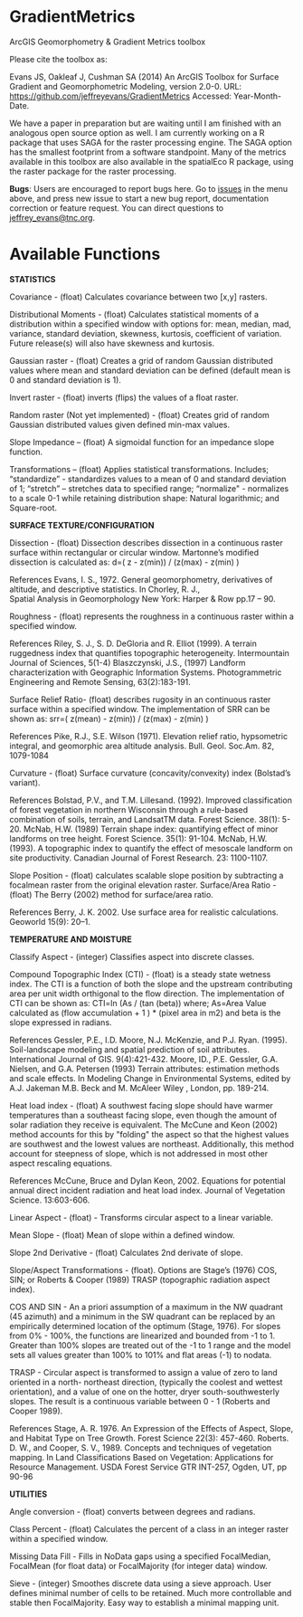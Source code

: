 # GradientMetrics
ArcGIS Geomorphometry &amp; Gradient Metrics toolbox

Please cite the toolbox as:

Evans JS, Oakleaf J, Cushman SA (2014) An ArcGIS Toolbox for Surface Gradient and Geomorphometric Modeling, version 2.0-0. URL: https://github.com/jeffreyevans/GradientMetrics Accessed: Year-Month-Date.

We have a paper in preparation but are waiting until I am finished with an analogous open source option as well. I am currently working on a R package that uses SAGA for the raster processing engine. The SAGA option has the smallest footprint from a software standpoint. Many of the metrics available in this toolbox are also available in the spatialEco R package, using the raster package for the raster processing.      

**Bugs**: Users are encouraged to report bugs here. Go to [issues](https://github.com/jeffreyevans/GradientMetrics/issues) in the menu above, and press new issue to start a new bug report, documentation correction or feature request. You can direct questions to <jeffrey_evans@tnc.org>.

# Available Functions

**STATISTICS**

Covariance - (float) Calculates covariance between two [x,y] rasters.

Distributional Moments - (float) Calculates statistical moments of a distribution within a specified window with options for: mean, median, mad, variance, standard deviation, skewness, kurtosis, coefficient of variation. Future release(s) will also have skewness and kurtosis.
 
Gaussian raster - (float) Creates a grid of random Gaussian distributed values where mean and standard deviation can be defined (default mean is 0 and standard deviation is 1).
 
Invert raster - (float) inverts (flips) the values of a float raster.

Random raster (Not yet implemented) - (float) Creates grid of random Gaussian distributed values given defined min-max values.
 
Slope Impedance – (float) A sigmoidal function for an impedance slope function.
 
Transformations – (float) Applies statistical transformations. Includes; “standardize” - standardizes values to a mean of 0 and standard deviation of 1; “stretch” – stretches data to specified range; “normalize" - normalizes to a scale 0-1 while retaining
distribution shape: Natural logarithmic; and Square-root.​

**SURFACE TEXTURE/CONFIGURATION**
 
Dissection - (float) Dissection describes dissection in a continuous raster surface within rectangular or circular window. Martonne’s modified dissection is calculated as:
d=( z - z(min)) / (z(max) - z(min) )
 
References
    Evans, I. S., 1972. General geomorphometry, derivatives of altitude, and descriptive statistics. In Chorley, R. J.,   
      Spatial Analysis in Geomorphology New York: Harper & Row pp.17 – 90.
 
Roughness - (float) represents the roughness in a continuous raster within a specified window.
 
References
    Riley, S. J., S. D. DeGloria and R. Elliot (1999). A terrain ruggedness index that quantifies topographic heterogeneity.
        Intermountain Journal of Sciences, 5(1-4)
    Blaszczynski, J.S., (1997) Landform characterization with Geographic Information Systems. Photogrammetric Engineering and
        Remote Sensing, 63(2):183-191.
 
Surface Relief Ratio- (float) describes rugosity in an continuous raster surface within a specified window. The implementation of SRR can be shown as: srr=( z(mean) - z(min)) / (z(max) - z(min) )
 
References
    Pike, R.J., S.E. Wilson (1971). Elevation relief ratio, hypsometric integral, and geomorphic area altitude analysis. Bull. Geol.    Soc.Am. 82, 1079-1084
 
Curvature - (float) Surface curvature (concavity/convexity) index (Bolstad’s variant).
 
References
    Bolstad, P.V., and T.M. Lillesand. (1992). Improved classification of forest vegetation in northern Wisconsin through
        a rule-based combination of soils, terrain, and LandsatTM data. Forest Science. 38(1): 5-20.
    McNab, H.W. (1989) Terrain shape index: quantifying effect of minor landforms on tree height. Forest Science. 35(1): 91-104.
    McNab, H.W. (1993). A topographic index to quantify the effect of mesoscale landform on site productivity. Canadian Journal of
        Forest Research. 23: 1100-1107.
 
Slope Position - (float) calculates scalable slope position by subtracting a focalmean raster from the original elevation raster.
Surface/Area Ratio - (float) The Berry (2002) method for surface/area ratio.
 
References
    Berry, J. K. 2002. Use surface area for realistic calculations. Geoworld 15(9): 20–1.

**TEMPERATURE AND MOISTURE**

Classify Aspect - (integer) Classifies aspect into discrete classes.
 
Compound Topographic Index (CTI) - (float) is a steady state wetness index. The CTI is a function of both the slope and the upstream contributing area per unit width orthigonal to the flow direction. The implementation of CTI can be shown as: CTI=ln (As / (tan (beta)) where; As=Area Value calculated as (flow accumulation + 1 ) * (pixel area in m2) and beta is the slope expressed in radians.
 
References
    Gessler, P.E., I.D. Moore, N.J. McKenzie, and P.J. Ryan. (1995). Soil-landscape modeling and spatial prediction of soil attributes.
        International Journal of GIS. 9(4):421-432.
    Moore, ID., P.E. Gessler, G.A. Nielsen, and G.A. Petersen (1993) Terrain attributes: estimation methods and scale effects. In 
        Modeling Change in Environmental Systems, edited by A.J. Jakeman M.B. Beck and M. McAleer Wiley , London, pp. 189-214.
 
Heat load index - (float) A southwest facing slope should have warmer temperatures than a southeast facing slope, even though the amount of solar radiation they receive is equivalent. The McCune and Keon (2002) method accounts for this by "folding" the aspect so that the highest values are southwest and the lowest values are northeast. Additionally, this method account for steepness of slope, which is not addressed in most other aspect rescaling equations.
 
References
    McCune, Bruce and Dylan Keon, 2002. Equations for potential annual direct incident radiation and heat load index. Journal of
        Vegetation Science. 13:603-606.
 
Linear Aspect - (float) - Transforms circular aspect to a linear variable.
 
Mean Slope - (float) Mean of slope within a defined window.
 
Slope 2nd Derivative - (float) Calculates 2nd derivate of slope.
 
Slope/Aspect Transformations - (float). Options are Stage’s (1976) COS, SIN; or Roberts & Cooper (1989) TRASP (topographic radiation aspect index).

COS AND SIN - An a priori assumption of a maximum in the NW quadrant (45 azimuth) and a minimum in the SW quadrant can be replaced by an empirically determined location of the optimum (Stage, 1976). For slopes from 0% - 100%, the functions are linearized and bounded from -1 to 1. Greater than 100% slopes are treated out of the -1 to 1 range and the model sets all values greater than 100% to 101% and flat areas (-1) to nodata.
 
TRASP - Circular aspect is transformed to assign a value of zero to land oriented in a north- northeast direction, (typically the coolest and wettest orientation), and a value of one on the hotter, dryer south-southwesterly slopes. The result is a continuous variable between 0 - 1 (Roberts and Cooper 1989).

References
    Stage, A. R. 1976. An Expression of the Effects of Aspect, Slope, and Habitat Type on Tree Growth. Forest Science 22(3):
        457-460.
    Roberts. D. W., and Cooper, S. V., 1989. Concepts and techniques of vegetation mapping. In Land Classifications Based on
        Vegetation: Applications for Resource Management. USDA Forest Service GTR INT-257, Ogden, UT, pp 90-96

**UTILITIES**

Angle conversion - (float) converts between degrees and radians.
 
Class Percent - (float) Calculates the percent of a class in an integer raster within a specified window.
 
Missing Data Fill - Fills in NoData gaps using a specified FocalMedian, FocalMean (for float data) or FocalMajority (for integer data) window.
 
Sieve - (integer) Smoothes discrete data using a sieve approach. User defines minimal number of cells to be retained. Much more controllable and stable then FocalMajority. Easy way to establish a minimal mapping unit.
